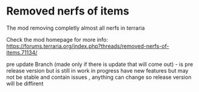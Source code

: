 # Removed nerfs of items
The mod removing completly almost all nerfs in terraria

Check the mod homepage for more info: https://forums.terraria.org/index.php?threads/removed-nerfs-of-items.71134/

pre update Branch (made only if there is update that will come out) - is pre release version but is still in work in progress 
have new features but may not be stable and contain issues , anything can change so release version will be diffirent


